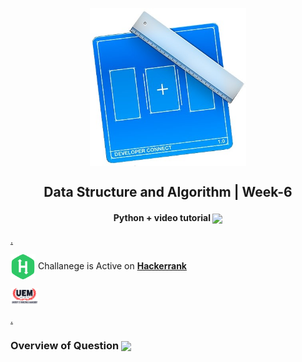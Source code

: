 <p align="center">
 <img width="250px" src="https://github.com/xiaowuc2/xiaowuc2/blob/master/source/5.jpg" align="center" />
 <h2 align="center">Data Structure and Algorithm | Week-6</h2>
 <h4 align="center">Python + video tutorial <img width="25px" src="https://github.com/xiaowuc2/All-readme-templates/blob/master/sources/compass.png" align="center"/></h4></p>
</p>
  <p align="center">

[.](https://github.com/xiaowuc2/Research/blob/master/README.md)

<img width="40px" src="https://github.com/xiaowuc2/xiaowuc2/blob/master/source/download.png" align="center"/> Challanege is Active on [**Hackerrank**](https://www.hackerrank.com/contests/ds-algo-lab-week-6/challenges)

<img width="45px" src="https://github.com/xiaowuc2/xiaowuc2/blob/master/source/logo22.png" align="center"/>

[.](https://github.com/xiaowuc2/Research/blob/master/README.md)

### Overview of Question <img width="25px" src="https://github.com/xiaowuc2/All-readme-templates/blob/master/sources/overview.jpg" align="center"/>
